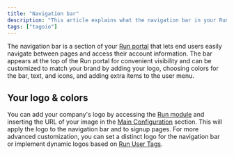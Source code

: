 ```yaml
---
title: "Navigation bar"
description: "This article explains what the navigation bar in your Run portal is, where it appears, and how to customize its logo and colors to match your brand."
tags: ["tagoio"]
---
```


The navigation bar is a section of your [Run portal](../tagorun/tagorun-mobile-app) that lets end users easily navigate between pages and access their account information. The bar appears at the top of the Run portal for convenient visibility and can be customized to match your brand by adding your logo, choosing colors for the bar, text, and icons, and adding extra items to the user menu.

<!-- Image placeholder removed for build -->

## Your logo & colors

You can add your company's logo by accessing the [Run module](../tagorun/run-module) and inserting the URL of your image in the [Main Configuration](run-theme) section. This will apply the logo to the navigation bar and to signup pages. For more advanced customization, you can set a distinct logo for the navigation bar or implement dynamic logos based on [Run User Tags](../tagorun/tagorun-mobile-app).